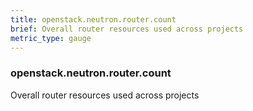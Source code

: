 ```yaml
---
title: openstack.neutron.router.count
brief: Overall router resources used across projects
metric_type: gauge
---
```

### openstack.neutron.router.count

Overall router resources used across projects
